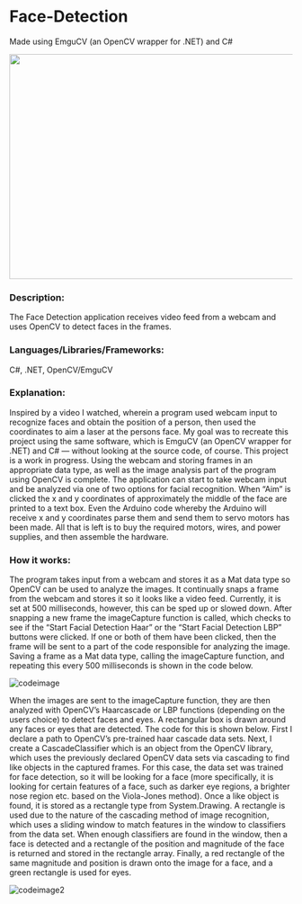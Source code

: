 # Face-Detection
Made using EmguCV (an OpenCV wrapper for .NET) and C#

<img src="https://lucasgigliozzi.com/wp-content/uploads/2019/11/facedetection-768x434.png" width="700" height="400" />

### Description: 
The Face Detection application receives video feed from a webcam and uses OpenCV to detect faces in the frames.

### Languages/Libraries/Frameworks: 
C#, .NET, OpenCV/EmguCV

### Explanation: 
Inspired by a video I watched, wherein a program used webcam input to recognize faces and obtain the position of a person, then used the coordinates to aim a laser at the persons face. My goal was to recreate this project using the same software, which is EmguCV (an OpenCV wrapper for .NET) and C# — without looking at the source code, of course. This project is a work in progress. Using the webcam and storing frames in an appropriate data type, as well as the image analysis part of the program using OpenCV is complete. The application can start to take webcam input and be analyzed via one of two options for facial recognition. When “Aim” is clicked the x and y coordinates of approximately the middle of the face are printed to a text box. Even the Arduino code whereby the Arduino will receive x and y coordinates parse them and send them to servo motors has been made. All that is left is to buy the required motors, wires, and power supplies, and then assemble the hardware.

### How it works: 
The program takes input from a webcam and stores it as a Mat data type so OpenCV can be used to analyze the images. It continually snaps a frame from the webcam and stores it so it looks like a video feed. Currently, it is set at 500 milliseconds, however, this can be sped up or slowed down. After snapping a new frame the imageCapture function is called, which checks to see if the “Start Facial Detection Haar” or the “Start Facial Detection LBP” buttons were clicked. If one or both of them have been clicked, then the frame will be sent to a part of the code responsible for analyzing the image. Saving a frame as a Mat data type, calling the imageCapture function, and repeating this every 500 milliseconds is shown in the code below. 

![codeimage](https://lucasgigliozzi.com/wp-content/uploads/2019/11/imagecapfacedetect-768x242.png)

When the images are sent to the imageCapture function, they are then analyzed with OpenCV’s Haarcascade or LBP functions (depending on the users choice) to detect faces and eyes. A rectangular box is drawn around any faces or eyes that are detected. The code for this is shown below. First I declare a path to OpenCV’s pre-trained haar cascade data sets. Next, I create a CascadeClassifier which is an object from the OpenCV library, which uses the previously declared OpenCV data sets via cascading to find like objects in the captured frames. For this case, the data set was trained for face detection, so it will be looking for a face (more specifically, it is looking for certain features of a face, such as darker eye regions, a brighter nose region etc. based on the Viola-Jones method). Once a like object is found, it is stored as a rectangle type from System.Drawing. A rectangle is used due to the nature of the cascading method of image recognition, which uses a sliding window to match features in the window to classifiers from the data set. When enough classifiers are found in the window, then a face is detected and a rectangle of the position and magnitude of the face is returned and stored in the rectangle array. Finally, a red rectangle of the same magnitude and position is drawn onto the image for a face, and a green rectangle is used for eyes.

![codeimage2](https://lucasgigliozzi.com/wp-content/uploads/2019/11/recfacedetect-768x245.png)


